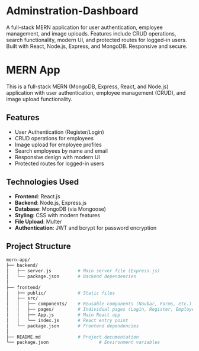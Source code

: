 # Adminstration-Dashboard
A  full-stack MERN application for user authentication, employee management, and image uploads. Features include CRUD operations, search functionality, modern UI, and protected routes for logged-in users. Built with React, Node.js, Express, and MongoDB. Responsive and secure.

# MERN App

This is a full-stack MERN (MongoDB, Express, React, and Node.js) application with user authentication, employee management (CRUD), and image upload functionality.

## Features

- User Authentication (Register/Login)
- CRUD operations for employees
- Image upload for employee profiles
- Search employees by name and email
- Responsive design with modern UI
- Protected routes for logged-in users

## Technologies Used

- **Frontend**: React.js
- **Backend**: Node.js, Express.js
- **Database**: MongoDB (via Mongoose)
- **Styling**: CSS with modern features
- **File Upload**: Multer
- **Authentication**: JWT and bcrypt for password encryption

## Project Structure

```bash
mern-app/
├── backend/
│   ├── server.js          # Main server file (Express.js)
│   └── package.json       # Backend dependencies
│
├── frontend/
│   ├── public/            # Static files
│   ├── src/
│   │   ├── components/    # Reusable components (Navbar, Forms, etc.)
│   │   ├── pages/         # Individual pages (Login, Register, Employees)
│   │   ├── App.js         # Main React app
│   │   └── index.js       # React entry point
│   └── package.json       # Frontend dependencies
│
├── README.md              # Project documentation
└── package.json                   # Environment variables


